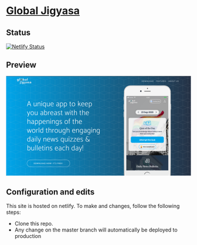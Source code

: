# [Global Jigyasa](https://www.globaljigyasa.com)

## Status

[![Netlify Status](https://api.netlify.com/api/v1/badges/73fd6257-0fa7-48c5-8fe9-18371e7c378e/deploy-status)](https://app.netlify.com/sites/globaljigyasa/deploys)

## Preview

[![New Age Preview](img/screenshot.png)](https://startbootstrap.github.io/startbootstrap-new-age/)

## Configuration and edits

This site is hosted on netlify. To make and changes, follow the following steps:

* Clone this repo.
* Any change on the master branch will automatically be deployed to production
